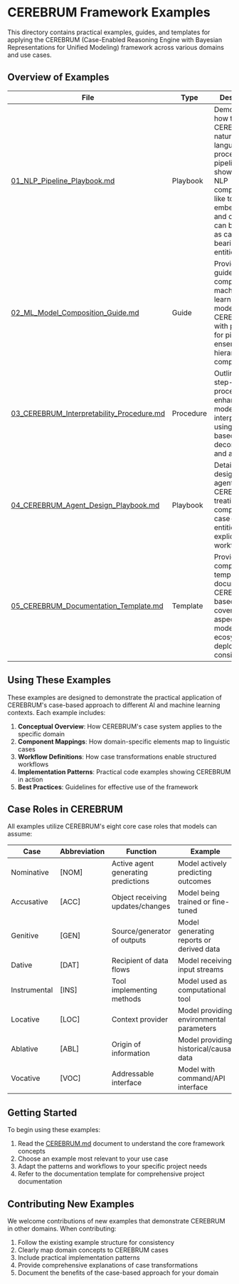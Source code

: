 # CEREBRUM Framework Examples

This directory contains practical examples, guides, and templates for applying the CEREBRUM (Case-Enabled Reasoning Engine with Bayesian Representations for Unified Modeling) framework across various domains and use cases.

## Overview of Examples

| File | Type | Description |
|------|------|-------------|
| [01_NLP_Pipeline_Playbook.md](01_NLP_Pipeline_Playbook.md) | Playbook | Demonstrates how to apply CEREBRUM to natural language processing pipelines, showing how NLP components like tokenizers, embedders, and classifiers can be treated as case-bearing entities |
| [02_ML_Model_Composition_Guide.md](02_ML_Model_Composition_Guide.md) | Guide | Provides guidelines for composing machine learning models using CEREBRUM, with patterns for pipeline, ensemble, and hierarchical compositions |
| [03_CEREBRUM_Interpretability_Procedure.md](03_CEREBRUM_Interpretability_Procedure.md) | Procedure | Outlines a step-by-step procedure for enhancing model interpretability using case-based model decomposition and analysis |
| [04_CEREBRUM_Agent_Design_Playbook.md](04_CEREBRUM_Agent_Design_Playbook.md) | Playbook | Details how to design AI agents with CEREBRUM, treating agent components as case-bearing entities with explicit workflows |
| [05_CEREBRUM_Documentation_Template.md](05_CEREBRUM_Documentation_Template.md) | Template | Provides a comprehensive template for documenting CEREBRUM-based projects, covering all aspects from model ecosystems to deployment considerations |

## Using These Examples

These examples are designed to demonstrate the practical application of CEREBRUM's case-based approach to different AI and machine learning contexts. Each example includes:

1. **Conceptual Overview**: How CEREBRUM's case system applies to the specific domain
2. **Component Mappings**: How domain-specific elements map to linguistic cases
3. **Workflow Definitions**: How case transformations enable structured workflows
4. **Implementation Patterns**: Practical code examples showing CEREBRUM in action
5. **Best Practices**: Guidelines for effective use of the framework

## Case Roles in CEREBRUM

All examples utilize CEREBRUM's eight core case roles that models can assume:

| Case | Abbreviation | Function | Example |
|------|--------------|----------|---------|
| Nominative | [NOM] | Active agent generating predictions | Model actively predicting outcomes |
| Accusative | [ACC] | Object receiving updates/changes | Model being trained or fine-tuned |
| Genitive | [GEN] | Source/generator of outputs | Model generating reports or derived data |
| Dative | [DAT] | Recipient of data flows | Model receiving input streams |
| Instrumental | [INS] | Tool implementing methods | Model used as computational tool |
| Locative | [LOC] | Context provider | Model providing environmental parameters |
| Ablative | [ABL] | Origin of information | Model providing historical/causal data |
| Vocative | [VOC] | Addressable interface | Model with command/API interface |

## Getting Started

To begin using these examples:

1. Read the [CEREBRUM.md](../CEREBRUM.md) document to understand the core framework concepts
2. Choose an example most relevant to your use case
3. Adapt the patterns and workflows to your specific project needs
4. Refer to the documentation template for comprehensive project documentation

## Contributing New Examples

We welcome contributions of new examples that demonstrate CEREBRUM in other domains. When contributing:

1. Follow the existing example structure for consistency
2. Clearly map domain concepts to CEREBRUM cases
3. Include practical implementation patterns
4. Provide comprehensive explanations of case transformations
5. Document the benefits of the case-based approach for your domain 